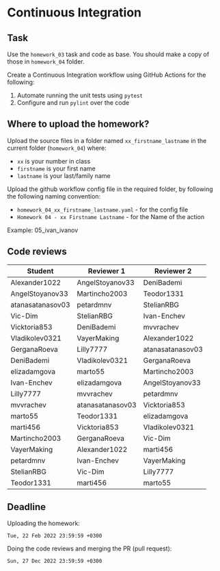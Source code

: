 # Continuous Integration

## Task

Use the `homework_03` task and code as base. You should make a copy of those in `homework_04` folder.

Create a Continuous Integration workflow using GitHub Actions for the following:

1. Automate running the unit tests using `pytest`
2. Configure and run `pylint` over the code 

## Where to upload the homework?

Upload the source files in a folder named `xx_firstname_lastname` in the current folder (`homework_04`) where:
- `xx` is your number in class
- `firstname` is your first name
- `lastname` is your last/family name

Upload the github workflow config file in the required folder, by following the following naming convention:
- `homework_04_xx_firstname_lastname.yaml` - for the config file
- `Homework 04 - xx Firstname Lastname` - for the Name of the action

Example: 05_ivan_ivanov

## Code reviews

| Student | Reviewer 1 | Reviewer 2 |
|---------|------------|------------|
| Alexander1022 | AngelStoyanov33 | DeniBademi |
| AngelStoyanov33 | Martincho2003 | Teodor1331 |
| atanasatanasov03 | petardmnv | StelianRBG |
| Vic-Dim | StelianRBG | Ivan-Enchev |
| Vicktoria853 | DeniBademi | mvvrachev |
| Vladikolev0321 | VayerMaking | Alexander1022 |
| GerganaRoeva | Lilly7777 | atanasatanasov03 |
| DeniBademi | Vladikolev0321 | GerganaRoeva |
| elizadamgova | marto55 | Martincho2003 |
| Ivan-Enchev | elizadamgova | AngelStoyanov33 |
| Lilly7777 | mvvrachev | petardmnv |
| mvvrachev | atanasatanasov03 | Vicktoria853 |
| marto55 | Teodor1331 | elizadamgova |
| marti456 | Vicktoria853 | Vladikolev0321 |
| Martincho2003 | GerganaRoeva | Vic-Dim |
| VayerMaking | Alexander1022 | marti456 |
| petardmnv | Ivan-Enchev | VayerMaking |
| StelianRBG | Vic-Dim | Lilly7777 |
| Teodor1331 | marti456 | marto55 |

## Deadline

Uploading the homework:

```
Tue, 22 Feb 2022 23:59:59 +0300
```

Doing the code reviews and merging the PR (pull request):

```
Sun, 27 Dec 2022 23:59:59 +0300
```